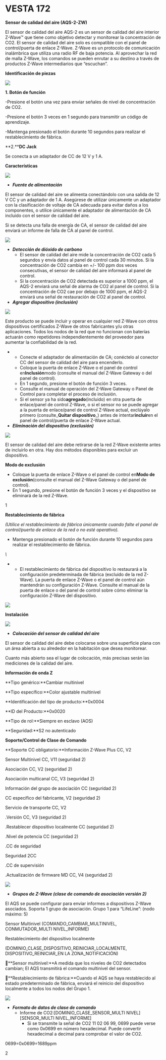 # VESTA 172

**Sensor de calidad del aire (AQS-2-ZW)**

El sensor de calidad del aire AQS-2 es un sensor de calidad del aire interior Z-Wave™ que tiene como objetivo detectar y monitorear la concentración de CO2. El sensor de calidad del aire solo es compatible con el panel de control/puerta de enlace Z-Wave. Z-Wave es un protocolo de comunicación inalámbrica que utiliza una radio RF de baja potencia. Al aprovechar la red de malla Z-Wave, los comandos se pueden enrutar a su destino a través de productos Z-Wave intermediarios que “escuchan”.

**Identificación de piezas**

![](<.gitbook/assets/0 (63).jpeg>)

**1. Botón de función**

\-Presione el botón una vez para enviar señales de nivel de concentración de CO2.

\-Presione el botón 3 veces en 1 segundo para transmitir un código de aprendizaje.

\-Mantenga presionado el botón durante 10 segundos para realizar el restablecimiento de fábrica.

**2.****DC Jack**

Se conecta a un adaptador de CC de 12 V y 1 A.

**Características**

![](<.gitbook/assets/1 (54).png>)

-   _**Fuente de alimentación**_

El sensor de calidad del aire se alimenta conectándolo con una salida de 12 V CC y un adaptador de 1 A. Asegúrese de utilizar únicamente un adaptador con la clasificación de voltaje de CA adecuada para evitar daños a los componentes, o utilice únicamente el adaptador de alimentación de CA incluido con el sensor de calidad del aire.

Si se detecta una falla de energía de CA, el sensor de calidad del aire enviará un informe de falla de CA al panel de control.

![](<.gitbook/assets/2 (59).png>)

-   _**Detección de dióxido de carbono**_
    -   El sensor de calidad del aire mide la concentración de CO2 cada 5 segundos y envía datos al panel de control cada 30 minutos. Si la concentración de CO2 cambia en +/- 100 ppm dos veces consecutivas, el sensor de calidad del aire informará al panel de control.
    -   Si la concentración de CO2 detectada es superior a 1000 ppm, el AQS-2 enviará una señal de alarma de CO2 al panel de control. Si la concentración de CO2 cae por debajo de 1000 ppm, el AQS-2 enviará una señal de restauración de CO2 al panel de control.
-   _**Agregar dispositivo (inclusión)**_

![](<.gitbook/assets/3 (60).png>)

Este producto se puede incluir y operar en cualquier red Z-Wave con otros dispositivos certificados Z-Wave de otros fabricantes y/u otras aplicaciones. Todos los nodos de la red que no funcionan con baterías actuarán como repetidores independientemente del proveedor para aumentar la confiabilidad de la red.

-   -   Conecte el adaptador de alimentación de CA; conéctelo al conector CC del sensor de calidad del aire para encenderlo.
    -   Coloque la puerta de enlace Z-Wave o el panel de control en**Inclusión**modo (consulte el manual del Z-Wave Gateway o del panel de control).
    -   En 1 segundo, presione el botón de función 3 veces.
    -   Consulte el manual de operación del Z-Wave Gateway o Panel de Control para completar el proceso de inclusión.
    -   Si el sensor ya ha sido**agregado**(incluido) en otra puerta de enlace/panel de control Z-Wave, o si el sensor no se puede agregar a la puerta de enlace/panel de control Z-Wave actual, exclúyalo primero (consulte_**Quitar dispositivo**_) antes de intentar**incluir**en el panel de control/puerta de enlace Z-Wave actual.
-   _**Eliminación del dispositivo (exclusión)**_

![](<.gitbook/assets/4 (59).png>)

El sensor de calidad del aire debe retirarse de la red Z-Wave existente antes de incluirlo en otra. Hay dos métodos disponibles para excluir un dispositivo.

**Modo de exclusión**

-   Coloque la puerta de enlace Z-Wave o el panel de control en**Modo de exclusión**(consulte el manual del Z-Wave Gateway o del panel de control).
-   En 1 segundo, presione el botón de función 3 veces y el dispositivo se eliminará de la red Z-Wave.

1

**Restablecimiento de fábrica**

_(Utilice el restablecimiento de fábrica únicamente cuando falte el panel de control/puerta de enlace de la red o no esté operativo)._

-   Mantenga presionado el botón de función durante 10 segundos para realizar el restablecimiento de fábrica.

_\\<NOTE>_

-   -   El restablecimiento de fábrica del dispositivo lo restaurará a la configuración predeterminada de fábrica (excluido de la red Z-Wave). La puerta de enlace Z-Wave o el panel de control aún mantendrán su configuración Z-Wave. Consulte el manual de la puerta de enlace o del panel de control sobre cómo eliminar la configuración Z-Wave del dispositivo.

![](<.gitbook/assets/5 (59).png>)

**Instalación**

![](<.gitbook/assets/6 (40).png>)

-   _**Colocación del sensor de calidad del aire**_

El sensor de calidad del aire debe colocarse sobre una superficie plana con un área abierta a su alrededor en la habitación que desea monitorear.

Cuanto más abierto sea el lugar de colocación, más precisas serán las mediciones de la calidad del aire.

**Información de onda Z**

**Tipo genérico:**Cambiar multinivel

**Tipo específico:**Color ajustable multinivel

**Identificación del tipo de producto:**0x0004

**ID del Producto:**0x0020

**Tipo de rol:**Siempre en esclavo (AOS)

**Seguridad:**S2 no autenticado

**Soporte/Control de Clase de Comando**

**Soporte CC obligatorio:**Información Z-Wave Plus CC, V2

Sensor Multinivel CC, V11 (seguridad 2)

Asociación CC, V2 (seguridad 2)

Asociación multicanal CC, V3 (seguridad 2)

Información del grupo de asociación CC (seguridad 2)

CC específico del fabricante, V2 (seguridad 2)

Servicio de transporte CC, V2

.Versión CC, V3 (seguridad 2)

.Restablecer dispositivo localmente CC (seguridad 2)

.Nivel de potencia CC (seguridad 2)

.CC de seguridad

Seguridad 2CC

.CC de supervisión

.Actualización de firmware MD CC, V4 (seguridad 2)

![](<.gitbook/assets/7 (34).png>)

-   _**Grupos de Z-Wave (clase de comando de asociación versión 2)**_

El AQS se puede configurar para enviar informes a dispositivos Z-Wave asociados. Soporta 1 grupo de asociación. Grupo 1 para “LifeLine”: (nodo máximo: 5)

Sensor Multinivel (COMANDO_CAMBIAR_MULTINIVEL, CONMUTADOR_MULTI NIVEL_INFORME)

Restablecimiento del dispositivo localmente

(DOMINIO_CLASE_DISPOSITIVO_REINICIAR_LOCALMENTE, DISPOSITIVO_REINICIAR_EN LA ZONA_NOTIFICACIÓN)

**Sensor multinivel:**A medida que los niveles de CO2 detectados cambian; El AQS transmitirá el comando multinivel del sensor.

**Restablecimiento de fábrica:**Cuando el AQS se haya restablecido al estado predeterminado de fábrica, enviará el reinicio del dispositivo localmente a todos los nodos del Grupo 1.

![](<.gitbook/assets/8 (37).png>)

-   _**Formato de datos de clase de comando**_
    -   Informe de CO2:\[DOMINIO_CLASE_SENSOR_MULTI NIVEL]\[SENSOR_MULTI NIVEL_INFORME]
        -   Si se transmite la señal de CO2 11 02 06 99, 0699 puede verse como 0x0699 en número hexadecimal. Puede convertir hexadecimal a decimal para comprobar el valor de CO2.

0699=0x0699=1689ppm

2
